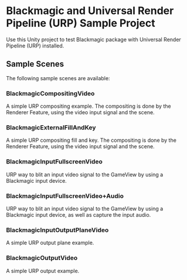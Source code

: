 # Blackmagic and Universal Render Pipeline (URP) Sample Project

Use this Unity project to test Blackmagic package with Universal Render Pipeline (URP) installed.

## Sample Scenes
The following sample scenes are available:

### BlackmagicCompositingVideo
A simple URP compositing example. The compositing is done by the Renderer Feature, using the video input signal and the scene.

### BlackmagicExternalFillAndKey
A simple URP compositing fill and key. The compositing is done by the Renderer Feature, using the video input signal and the scene.

### BlackmagicInputFullscreenVideo
URP way to blit an input video signal to the GameView by using a Blackmagic input device.

### BlackmagicInputFullscreenVideo+Audio
URP way to blit an input video signal to the GameView by using a Blackmagic input device, as well as capture the input audio.

### BlackmagicInputOutputPlaneVideo
A simple URP output plane example.

### BlackmagicOutputVideo
A simple URP output example.